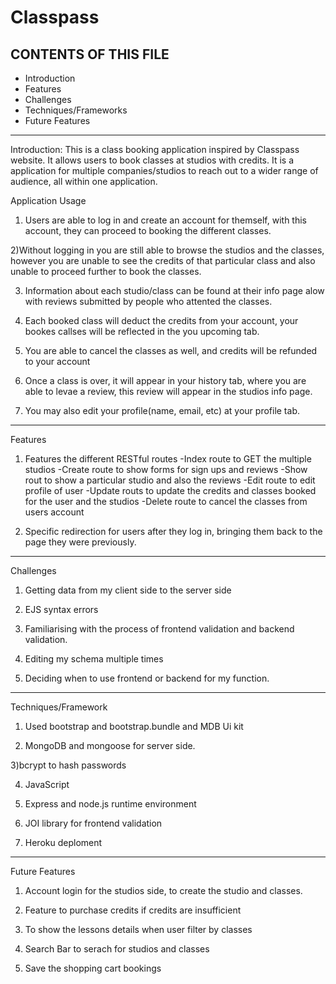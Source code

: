 # Classpass

CONTENTS OF THIS FILE
---------------------

 * Introduction
 * Features
 * Challenges
 * Techniques/Frameworks
 * Future Features

---------------------
 Introduction:
 This is a class booking application inspired by Classpass website. It allows users to book classes at studios with credits. It is a application for multiple companies/studios to reach out to a wider range of audience, all within one application.

 Application Usage
 
 1) Users are able to log in and create an account for themself, with this account, they can proceed to booking the different classes.

 2)Without logging in you are still able to browse the studios and the classes, however you are unable to see the credits of that particular class and also unable to proceed further to book the classes.

 3) Information about each studio/class can be found at their info page alow with reviews submitted by people who attented the classes.

 4) Each booked class will deduct the credits from your account, your bookes callses will be reflected in the you upcoming tab.

 5) You are able to cancel the classes as well, and credits will be refunded to your account

 5) Once a class is over, it will appear in your history tab, where you are able to levae a review, this review will appear in the studios info page.

 6) You may also edit your profile(name, email, etc) at your profile tab.

---------------------
Features

1) Features the different RESTful routes
-Index route to GET the multiple studios
-Create route to show forms for sign ups and reviews
-Show rout to show a particular studio and also the reviews
-Edit route to edit profile of user
-Update routs to update the credits and classes booked for the user and the studios
-Delete route to cancel the classes from users account

2) Specific redirection for users after they log in, bringing them back to the page they were previously.


---------------------
Challenges
1) Getting data from my client side to the server side

2) EJS syntax errors

3) Familiarising with the process of frontend validation and backend validation.

4) Editing my schema multiple times

5) Deciding when to use frontend or backend for my function.

---------------------
Techniques/Framework

1) Used bootstrap and bootstrap.bundle and MDB Ui kit

2) MongoDB and mongoose for server side.

3)bcrypt to hash passwords

4) JavaScript

5) Express and node.js runtime environment

6) JOI library for frontend validation

7) Heroku deploment

---------------------
Future Features

1) Account login for the studios side, to create the studio and classes.

2) Feature to purchase credits if credits are insufficient

3) To show the lessons details when user filter by classes

4) Search Bar to serach for studios and classes 

5) Save the shopping cart bookings 
